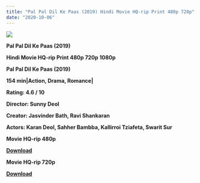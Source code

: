 ```yaml
---
title: "Pal Pal Dil Ke Paas (2019) Hindi Movie HQ-rip Print 480p 720p"
date: "2020-10-06"
---
```


[**![](https://1.bp.blogspot.com/-htkdymP3FCU/Xs4Y7ZHPgiI/AAAAAAAACQI/WHNHJjW3S4UPVquSIycUtZEVAYXKbvoJQCLcBGAsYHQ/s1600/palpl.jpg)**](https://1.bp.blogspot.com/-htkdymP3FCU/Xs4Y7ZHPgiI/AAAAAAAACQI/WHNHJjW3S4UPVquSIycUtZEVAYXKbvoJQCLcBGAsYHQ/s1600/palpl.jpg)

 **Pal Pal Dil Ke Paas (2019)**

**Hindi Movie HQ-rip Print 480p 720p 1080p**

**Pal Pal Dil Ke Paas (2019)**

**154 min|Action, Drama, Romance|**

**Rating: 4.6 / 10** 

**Director: Sunny Deol**

**Creator: Jasvinder Bath, Ravi Shankaran**

**Actors: Karan Deol, Sahher Bambba, Kallirroi Tziafeta, Swarit Sur**

 **Movie HQ-rip 480p** 

**[Download](https://royalfitness.xyz/archives/75)** 

 **Movie HQ-rip 720p** 

**[Download](https://royalfitness.xyz/archives/77)**
